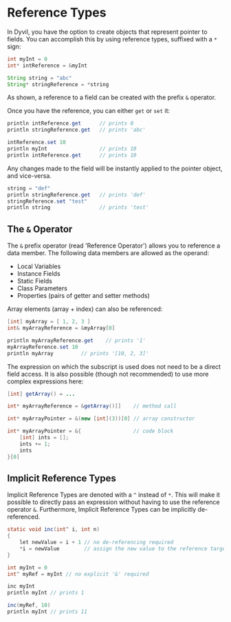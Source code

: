 # Reference Types

In Dyvil, you have the option to create objects that represent pointer to fields. You can accomplish this by using reference types, suffixed with a `*` sign:

```java
int myInt = 0
int* intReference = &myInt

String string = "abc"
String* stringReference = *string
```

As shown, a reference to a field can be created with the prefix `&` operator.

Once you have the reference, you can either `get` or `set` it:

```java
println intReference.get      // prints 0
println stringReference.get   // prints 'abc'

intReference.set 10
println myInt                 // prints 10
println intReference.get      // prints 10
```

Any changes made to the field will be instantly applied to the pointer object, and vice-versa.

```java
string = "def"
println stringReference.get   // prints 'def'
stringReference.set "test"
println string                // prints 'test'
```

## The `&` Operator

The `&` prefix operator (read 'Reference Operator') allows you to reference a data member. The following data members are allowed as the operand:

- Local Variables
- Instance Fields
- Static Fields
- Class Parameters
- Properties (pairs of getter and setter methods)

Array elements (array + index) can also be referenced:

```java
[int] myArray = [ 1, 2, 3 ]
int& myArrayReference = &myArray[0]

println myArrayReference.get    // prints '1'
myArrayReference.set 10
println myArray         // prints '[10, 2, 3]'
```

The expression on which the subscript is used does not need to be a direct field access. It is also possible (though not recommended) to use more complex expressions here:

```java
[int] getArray() = ...

int* myArrayReference = &getArray()[]    // method call

int* myArrayPointer = &(new [int](3))[0] // array constructor

int* myArrayPointer = &{                 // code block
    [int] ints = [];
    ints += 1;
    ints
}[0]
```

## Implicit Reference Types

Implicit Reference Types are denoted with a `^` instead of `*`. This will make it possible to directly pass an expression without having to use the reference operator `&`. Furthermore, Implicit Reference Types can be implicitly de-referenced.

```java
static void inc(int^ i, int n)
{
    let newValue = i + 1 // no de-referencing required
    *i = newValue        // assign the new value to the reference target
}

int myInt = 0
int^ myRef = myInt // no explicit '&' required

inc myInt
println myInt // prints 1

inc(myRef, 10)
println myInt // prints 11
```
